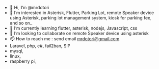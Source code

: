 - 👋 Hi, I’m @mrdotori
- 👀 I’m interested in Asterisk, Flutter, Parking Lot, remote Speaker device using Asterisk, parking lot management system, kiosk for parking fee, and so on..
- 🌱 I’m currently learning flutter, asterisk, nodejs, Javascript, css
- 💞️ I’m looking to collaborate on remote Speaker device using asterisk
- 📫 How to reach me : send email mrdotori@gmail.com
- Laravel, php, c#, fail2ban, SIP
- mysql, 
- linux, 
- raspberry pi, 
<!---
mrdotori/mrdotori is a ✨ special ✨ repository because its `README.md` (this file) appears on your GitHub profile.
You can click the Preview link to take a look at your changes.
--->
